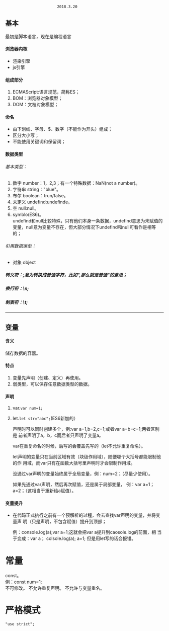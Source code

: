                            2018.3.20
## 基本 ##
最初是脚本语言，现在是编程语言
#### 浏览器内核 ###
- 渲染引擎  
- js引擎
#### 组成部分 ###
1. ECMAScript:语言规范，简称ES；
2. BOM：浏览器对象模型；
3. DOM：文档对象模型；
#### 命名 ###
- 由下划线、字母、$、数字（不能作为开头）组成；
- 区分大小写；
- 不能使用关键词和保留词；
#### 数据类型 ###
###### 基本类型：
1. 数字 	number：1，2,3；有一个特殊数据：NaN(not a number)。
2. 字符串 string："blue"。
3. 布尔 boolean：trun/false。
4. 未定义 undefind:undefinde。
5. 空 null:null。
6. symblo(ES6)。  
undefind和null比较特殊，只有他们本身一条数据，undefind意思为未赋值的
变量，null意为变量不存在，但大部分情况下undefind和null可看作是相等的；  


###### 引用数据类型：

- 对象 object  


##### 转义符：\;意为转换成普通字符，比如\",那么就是普通"的意思；  
##### 换行符：\n;   
##### 制表符：\t;

----------


## 变量 ##
#### 含义
储存数据的容器。 
#### 特点
1. 变量先声明（创建、定义）再使用。
2. 弱类型，可以保存任意数据类型的数据。
#### 声明
1. var.```var num=1;```
2. let.```let str="abc";```(ES6新加的）  

    声明时可以同时创建多个，例:var a=1,b=2,c=1;或者var a=b=c=1;两者区别是
    前者声明了a，b，c而后者只声明了变量a。

	var在重复命名的时候，后写的会覆盖先写的（let不允许重复命名）。
		
	let声明的变量只在当前区域有效（块级作用域），随便哪个大括号都能限制他的作
	用域，而var只有在函数大括号里声明时才会限制作用域。
	
	没通过var声明的变量始终属于全局变量，例：num=2；（尽量少使用）。
	
	如果先通过var声明，然后再次赋值，还是属于局部变量，
	例：var a=1； a=2；（这相当于重新给a赋值）。 
#### 变量提升
- 在代码正式执行之前有一个预解析的过程，会去查找var声明的变量，并将变量声
 明（只是声明，不包含赋值）提升到顶部；

	 例：console.log(a);var a=1;这就会把var a提升到caosole.log的前面，相
	 当于变成：var a； colsole.log(a); a=1; 但是用let写的话会报错。   


# 常量 
const。  
例：const num=1;  
不可修改。
不允许重复声明。
不允许与变量重名。

# 严格模式
	"use strict";
